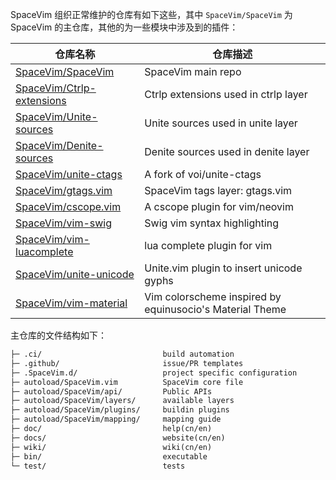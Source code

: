 SpaceVim 组织正常维护的仓库有如下这些，其中 `SpaceVim/SpaceVim` 为 SpaceVim 的主仓库，其他的为一些模块中涉及到的插件：

| 仓库名称                                                                  | 仓库描述                                                 |
| ------------------------------------------------------------------------- | -------------------------------------------------------- |
| [SpaceVim/SpaceVim](https://github.com/SpaceVim/SpaceVim)                 | SpaceVim main repo                                       |
| [SpaceVim/Ctrlp-extensions](https://github.com/SpaceVim/Ctrlp-extensions) | Ctrlp extensions used in ctrlp layer                     |
| [SpaceVim/Unite-sources](https://github.com/SpaceVim/Unite-sources)       | Unite sources used in unite layer                        |
| [SpaceVim/Denite-sources](https://github.com/SpaceVim/Denite-sources)     | Denite sources used in denite layer                      |
| [SpaceVim/unite-ctags](https://github.com/SpaceVim/unite-ctags)           | A fork of voi/unite-ctags                                |
| [SpaceVim/gtags.vim](https://github.com/SpaceVim/gtags.vim)               | SpaceVim tags layer: gtags.vim                           |
| [SpaceVim/cscope.vim](https://github.com/SpaceVim/cscope.vim)             | A cscope plugin for vim/neovim                           |
| [SpaceVim/vim-swig](https://github.com/SpaceVim/vim-swig)                 | Swig vim syntax highlighting                             |
| [SpaceVim/vim-luacomplete](https://github.com/SpaceVim/vim-luacomplete)   | lua complete plugin for vim                              |
| [SpaceVim/unite-unicode](https://github.com/SpaceVim/unite-unicode)       | Unite.vim plugin to insert unicode gyphs                 |
| [SpaceVim/vim-material](https://github.com/SpaceVim/vim-material)         | Vim colorscheme inspired by equinusocio's Material Theme |

主仓库的文件结构如下：

```txt
├─ .ci/                           build automation
├─ .github/                       issue/PR templates
├─ .SpaceVim.d/                   project specific configuration
├─ autoload/SpaceVim.vim          SpaceVim core file
├─ autoload/SpaceVim/api/         Public APIs
├─ autoload/SpaceVim/layers/      available layers
├─ autoload/SpaceVim/plugins/     buildin plugins
├─ autoload/SpaceVim/mapping/     mapping guide
├─ doc/                           help(cn/en)
├─ docs/                          website(cn/en)
├─ wiki/                          wiki(cn/en)
├─ bin/                           executable
└─ test/                          tests
```
